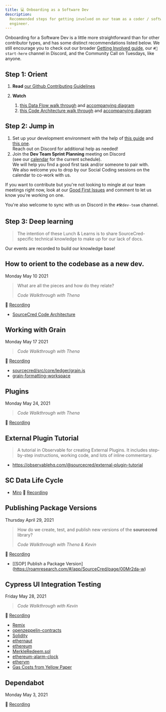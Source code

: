 ```yaml
---
title: 💻 Onboarding as a Software Dev
description:
  Recommended steps for getting involved on our team as a coder / software
  engineer.
---
```


Onboarding for a Software Dev is a little more straightforward than for other
contributor types, and has some distinct recommendations listed below. We still
encourage you to check out our broader
[Getting Involved guide](../../beta/get-involved), our `#🏁start-here` channel
in Discord, and the Community Call on Tuesdays, like anyone.

## Step 1: Orient

1. **Read**
   [our Github Contributing Guidelines](https://github.com/sourcecred/sourcecred/blob/main/packages/sourcecred/CONTRIBUTING.md)
2. **Watch**

   1. [this Data Flow walk through](https://drive.google.com/drive/u/2/folders/1mykBgyezrkLnN6kSMWrfq4etrwuunqe6)
      and [accompanying diagram](https://miro.com/app/board/o9J_luhteFo=/)
   2. [this Code Architecture walk through](https://drive.google.com/drive/u/2/folders/16aApUtwqCmi4EX8Z6fkCJXJZCzh5wRTU)
      and [accompanying diagram](https://miro.com/app/board/o9J_lF3UvK4=/)

## Step 2: Jump in

1. Set up your development environment with the help of
   [this guide](https://github.com/sourcecred/sourcecred/tree/main/packages/sourcecred#development-setup)
   and [this one](../../guides/dev-env-setup). \
   Reach out on Discord for additional help as needed!
2. Join the **Dev Team Sprint Planning** meeting on Discord \
   (see our [calendar](https://sourcecred.io/calendar) for the current schedule).
   \
   We will help you find a good first task and/or someone to pair with. \
   We also welcome you to drop by our Social Coding sessions on the calendar to co-work
   with us.

If you want to contribute but you're not looking to mingle at our team meetings
right now, look at our
[Good First Issues](https://github.com/sourcecred/sourcecred/labels/good%20first%20issue)
and comment to let us know you're working on one.

You're also welcome to sync with us on Discord in the `#🛠dev-team` channel.

## Step 3: Deep learning

> The intention of these Lunch & Learns is to share SourceCred-specific
> technical knowledge to make up for our lack of docs.

Our events are recorded to build our knowledge base!

## How to orient to the codebase as a new dev.

Monday May 10 2021

> What are all the pieces and how do they relate?
>
> _Code Walkthrough with Thena_

🎥
[Recording](https://zoom.us/rec/share/Rv8t99k0bfPJbSwbBD7cX4wlcq-Ekf5-Ai9lvws4AxSDvD-khy546KahRYbpoZm8.6aP2NciutnkUTR-3?startTime=1620677252000)

- [SourceCred Code Architecture](https://miro.com/app/board/o9J_lF3UvK4=/)

## Working with Grain

Monday May 17 2021

> _Code Walkthrough with Thena_

🎥
[Recording](https://zoom.us/rec/share/aiLY_GUo1jOXfbP_5d0ZlP3KYxiwoKy-zYBjEA-zW7vyiR9hsv4-4OrAFjtaJWA5.AmP-f9LoNOF7mz8W?startTime=1621282085000)

- [sourcecred/src/core/ledger/grain.js](https://github.com/sourcecred/sourcecred/blob/main/packages/sourcecred/src/core/ledger/grain.js)
- [grain-formatting-workspace](https://observablehq.com/@blueridger/grain-formatting-workspace)

## Plugins

Monday May 24, 2021

> _Code Walkthrough with Thena_

🎥
[Recording](https://drive.google.com/drive/u/2/folders/16aApUtwqCmi4EX8Z6fkCJXJZCzh5wRTU)

## External Plugin Tutorial

> A tutorial in Observable for creating External Plugins. It includes
> step-by-step instructions, working code, and lots of inline commentary.

- https://observablehq.com/@sourcecred/external-plugin-tutorial

## SC Data Life Cycle

- [Miro](https://miro.com/app/board/o9J_luhteFo=/) 🎥
  [Recording](https://drive.google.com/drive/u/2/folders/1mykBgyezrkLnN6kSMWrfq4etrwuunqe6)

## Publishing Package Versions

Thursday April 29, 2021

> How do we create, test, and publish new versions of the **sourcecred**
> library?
>
> _Code Walkthrough with Thena & Kevin_

🎥
[Recording](https://zoom.us/rec/share/GSC4vKo8XaOQfWzuc96f1Ns9-Jbu9oKow_8lK3KREXpEMjKiLKw5TvBKMun7XoM.v6q2yjR085Ee1uLx)

- [\[SOP] Publish a Package
  Version](https://roamresearch.com/#/app/SourceCred/page/00Mr2da-w)

## Cypress UI Integration Testing

Friday May 28, 2021

> _Code Walkthrough with Kevin_

🎥
[Recording](https://www.dropbox.com/sh/2c7wvr5mxxgaovv/AADuoY3L56-c_YZdVkxKKPyVa?dl=0)

- [Remix](https://remix.ethereum.org)
- [openzeppelin-contracts](https://github.com/OpenZeppelin/openzeppelin-contracts#learn-more)
- [Solidity](https://docs.soliditylang.org/en/v0.8.4/)
- [ethernaut](https://ethernaut.openzeppelin.com/)
- [ethereum](https://ethereum.org/en/developers/docs/apis/json-rpc/)
- [MerkleRedeem.sol](https://github.com/balancer-labs/erc20-redeemable/blob/master/merkle/contracts/MerkleRedeem.sol)
- [ethereum-alarm-clock](https://www.ethereum-alarm-clock.com/)
- [ethervm](https://www.ethervm.io/)
- [Gas Costs from Yellow Paper](https://docs.google.com/spreadsheets/d/1n6mRqkBz3iWcOlRem_mO09GtSKEKrAsfO7Frgx18pNU/edit#gid=0)

## Dependabot

Monday May 3, 2021

🎥
[Recording](https://drive.google.com/drive/u/0/folders/1AUob-OOVcyfYfROdsSoA06s9rp-hTlhA)
